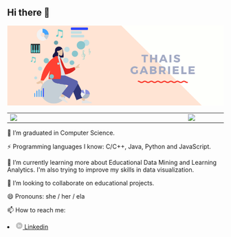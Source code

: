 <h2>  Hi there 👋 </h2>
<img src="https://github.com/ThaisGabriele/ThaisGabriele/blob/main/images/cover.png" >
<center>
<table>
    <tr>
        <td><img width="400px" align="left" src="https://github-readme-stats.vercel.app/api/top-langs/?username=ThaisGabriele&hide=html&layout=compact&theme=buefy" /></td>
        <td><img width="495px" align="left" src="https://github-readme-stats.vercel.app/api?username=ThaisGabriele&theme=buefy"/></td>
    </tr>   
</table>
</center>  


<p> 🔭 I’m graduated in Computer Science. </p>
<p> ⚡ Programming languages I know: C/C++, Java, Python and JavaScript.
<p> 🌱 I’m currently learning more about Educational Data Mining and Learning Analytics. I'm also trying to improve my skills in data visualization. </p>
<p> 👯 I’m looking to collaborate on educational projects. </p>
<p> 😄 Pronouns: she / her / ela </p>
<p> 📫 How to reach me: </p>
  <li> <a href="https://www.linkedin.com/in/thais-gabriele/"> <img src="https://github.com/ThaisGabriele/ThaisGabriele/blob/main/images/linkedin.png" width="16"> </img>  Linkedin </a> </li>

